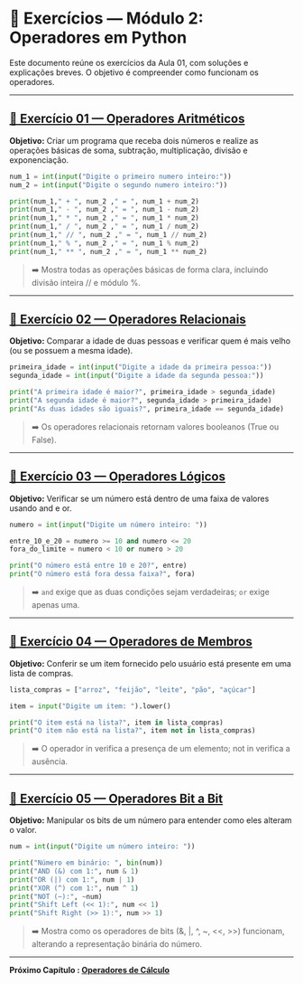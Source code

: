 # 📝 Exercícios — Módulo 2: Operadores em Python

Este documento reúne os exercícios da Aula 01, com soluções e explicações breves. O objetivo é compreender como funcionam os operadores.

---

## [🔹 Exercício 01 — Operadores Aritméticos](Ex_01.py)

**Objetivo:** Criar um programa que receba dois números e realize as operações básicas de soma, subtração, multiplicação, divisão e exponenciação.

```python
num_1 = int(input("Digite o primeiro numero inteiro:"))
num_2 = int(input("Digite o segundo numero inteiro:"))

print(num_1," + ", num_2 ," = ", num_1 + num_2)
print(num_1," - ", num_2 ," = ", num_1 - num_2)
print(num_1," * ", num_2 ," = ", num_1 * num_2)
print(num_1," / ", num_2 ," = ", num_1 / num_2)
print(num_1," // ", num_2 ," = ", num_1 // num_2)
print(num_1," % ", num_2 ," = ", num_1 % num_2)
print(num_1," ** ", num_2 ," = ", num_1 ** num_2)
```

> ➡️ Mostra todas as operações básicas de forma clara, incluindo divisão inteira // e módulo %.

---

## [🔹 Exercício 02 — Operadores Relacionais](Ex_02.py)

**Objetivo:** Comparar a idade de duas pessoas e verificar quem é mais velho (ou se possuem a mesma idade).

```python
primeira_idade = int(input("Digite a idade da primeira pessoa:"))
segunda_idade = int(input("Digite a idade da segunda pessoa:"))

print("A primeira idade é maior?", primeira_idade > segunda_idade)
print("A segunda idade é maior?", segunda_idade > primeira_idade)
print("As duas idades são iguais?", primeira_idade == segunda_idade)
```

> ➡️ Os operadores relacionais retornam valores booleanos (True ou False).

---

## [🔹 Exercício 03 — Operadores Lógicos](Ex_03.py)

**Objetivo:** Verificar se um número está dentro de uma faixa de valores usando and e or.

```python
numero = int(input("Digite um número inteiro: "))

entre_10_e_20 = numero >= 10 and numero <= 20
fora_do_limite = numero < 10 or numero > 20

print("O número está entre 10 e 20?", entre)
print("O número está fora dessa faixa?", fora)
```

> ➡️ ``and`` exige que as duas condições sejam verdadeiras; ``or`` exige apenas uma.

---

## [🔹 Exercício 04 — Operadores de Membros](Ex_04.py)

**Objetivo:** Conferir se um item fornecido pelo usuário está presente em uma lista de compras.

```python
lista_compras = ["arroz", "feijão", "leite", "pão", "açúcar"]

item = input("Digite um item: ").lower()

print("O item está na lista?", item in lista_compras)
print("O item não está na lista?", item not in lista_compras)
```

> ➡️ O operador in verifica a presença de um elemento; not in verifica a ausência.

---

## [🔹 Exercício 05 — Operadores Bit a Bit](Ex_05.py)

**Objetivo:** Manipular os bits de um número para entender como eles alteram o valor.

```python
num = int(input("Digite um número inteiro: "))

print("Número em binário: ", bin(num))
print("AND (&) com 1:", num & 1)
print("OR (|) com 1:", num | 1)
print("XOR (^) com 1:", num ^ 1)
print("NOT (~):", ~num)
print("Shift Left (<< 1):", num << 1)
print("Shift Right (>> 1):", num >> 1)
```

> ➡️ Mostra como os operadores de bits (&, |, ^, ~, <<, >>) funcionam, alterando a representação binária do número.

---

**Próximo Capítulo : [Operadores de Cálculo](../../aula_02/02_operadores_calculo.md)**
